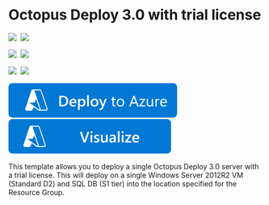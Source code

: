 # Octopus Deploy 3.0 with trial license

<IMG SRC="https://azurequickstartsservice.blob.core.windows.net/badges/octopusdeploy3-single-vm-windows/PublicLastTestDate.svg" />&nbsp;
<IMG SRC="https://azurequickstartsservice.blob.core.windows.net/badges/octopusdeploy3-single-vm-windows/PublicDeployment.svg" />&nbsp;

<IMG SRC="https://azurequickstartsservice.blob.core.windows.net/badges/octopusdeploy3-single-vm-windows/FairfaxLastTestDate.svg" />&nbsp;
<IMG SRC="https://azurequickstartsservice.blob.core.windows.net/badges/octopusdeploy3-single-vm-windows/FairfaxDeployment.svg" />&nbsp;

<IMG SRC="https://azurequickstartsservice.blob.core.windows.net/badges/octopusdeploy3-single-vm-windows/BestPracticeResult.svg" />&nbsp;
<IMG SRC="https://azurequickstartsservice.blob.core.windows.net/badges/octopusdeploy3-single-vm-windows/CredScanResult.svg" />&nbsp;

<a href="https://portal.azure.com/#create/Microsoft.Template/uri/https%3A%2F%2Fraw.githubusercontent.com%2FAzure%2Fazure-quickstart-templates%2Fmaster%2Foctopusdeploy3-single-vm-windows%2Fazuredeploy.json" target="_blank">
    <img src="https://raw.githubusercontent.com/Azure/azure-quickstart-templates/master/1-CONTRIBUTION-GUIDE/images/deploytoazure.svg"/>
</a>
<a href="http://armviz.io/#/?load=https%3A%2F%2Fraw.githubusercontent.com%2FAzure%2Fazure-quickstart-templates%2Fmaster%2Foctopusdeploy3-single-vm-windows%2Fazuredeploy.json" target="_blank">
    <img src="https://raw.githubusercontent.com/Azure/azure-quickstart-templates/master/1-CONTRIBUTION-GUIDE/images/visualizebutton.svg"/>
</a>

This template allows you to deploy a single Octopus Deploy 3.0 server with a trial license. This will deploy on a single Windows Server 2012R2 VM (Standard D2) and SQL DB (S1 tier) into the location specified for the Resource Group.

